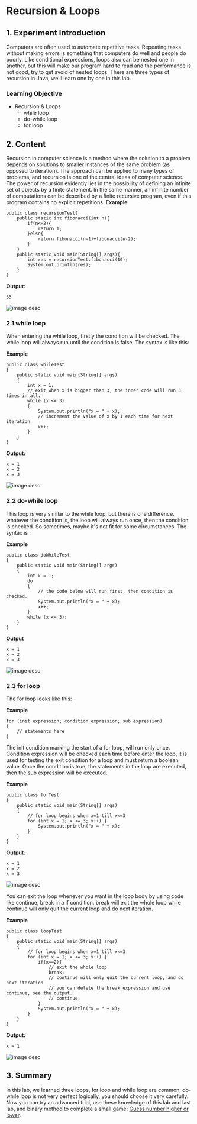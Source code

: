 # Recursion & Loops

## 1. Experiment Introduction

Computers are often used to automate repetitive tasks. Repeating tasks without making errors is something that computers do well and people do poorly. Like conditional expressions, loops also can be nested one in another, but this will make our program hard to read and the performance is not good, try to get avoid of nested loops. There are three types of recursion in Java, we'll learn one by one in this lab.

### Learning Objective

- Recursion & Loops
  - while loop
  - do-while loop
  - for loop

## 2. Content
Recursion in computer science is a method where the solution to a problem depends on solutions to smaller instances of the same problem (as opposed to iteration). The approach can be applied to many types of problems, and recursion is one of the central ideas of computer science. The power of recursion evidently lies in the possibility of defining an infinite set of objects by a finite statement. In the same manner, an infinite number of computations can be described by a finite recursive program, even if this program contains no explicit repetitions.
**Example**

```
public class recursionTest{
    public static int fibonacci(int n){  
        if(n<=2){  
            return 1;  
        }else{
            return fibonacci(n-1)+fibonacci(n-2);  
        }  
    }
    public static void main(String[] args){
        int res = recursionTest.fibonacci(10);
        System.out.println(res);
    }
}
```
**Output:**

```
55
```
![image desc](https://labex.io/upload/X/V/E/7ipNh183q9Og.png)
### 2.1 while loop

When entering the while loop, firstly the condition will be checked. The while loop will always run until the condition is false. The syntax is like this:

**Example**

```
public class whileTest
{
    public static void main(String[] args)
    {
        int x = 1;
        // exit when x is bigger than 3, the inner code will run 3 times in all.
        while (x <= 3)
        {
            System.out.println("x = " + x);
            // increment the value of x by 1 each time for next iteration
            x++;
        }
    }
}
```

**Output:**

```
x = 1
x = 2
x = 3
```

![image desc](https://labex.io/upload/C/O/Q/HN62f4IqOUar.png)

### 2.2 do-while loop

This loop is very similar to the while loop, but there is one difference. whatever the condition is, the loop will always run once, then the condition is checked. So sometimes, maybe it's not fit for some circumstances. The syntax is :

**Example**

```
public class doWhileTest
{
    public static void main(String[] args)
    {
	    int x = 1;
	    do
	    {
		    // the code below will run first, then condition is checked.
		    System.out.println("x = " + x);
		    x++;
	    }
	    while (x <= 3);
    }
}
```

**Output**​

```
x = 1
x = 2
x = 3
```

![image desc](https://labex.io/upload/F/T/A/KWQgfhT1iSdC.png)

### 2.3 for loop

The for loop looks like this:

**Example**

```
for (init expression; condition expression; sub expression)
{
	// statements here
}
```

The init condition marking the start of a for loop, will run only once. Condition expression will be checked each time before enter the loop, it is used for testing the exit condition for a loop and must return a boolean value. Once the condition is true, the statements in the loop are executed, then the sub expression will be executed.

**Example**

```
public class forTest
{
    public static void main(String[] args)
    {
	    // for loop begins when x=1 till x<=3
	    for (int x = 1; x <= 3; x++) {
	    	System.out.println("x = " + x);
		}
	}
}
```

**Output:**    

```
x = 1
x = 2
x = 3
```

![image desc](https://labex.io/upload/C/O/W/qnERcqBOSKQA.png)

You can exit the loop whenever you want in the loop body by using code like continue, break in a if condition. break will exit the whole loop while continue will only quit the current loop and do next iteration.

**Example**

```
public class loopTest
{
    public static void main(String[] args)
    {
	    // for loop begins when x=1 till x<=3
	    for (int x = 1; x <= 3; x++) {
			if(x==2){
				// exit the whole loop
			    break;
				// continue will only quit the current loop, and do next iteration
			    // you can delete the break expression and use continue, see the output.
                // continue;
			}
	    	System.out.println("x = " + x);
	    }
	}
}
```

**Output:**  

```
x = 1
```

![image desc](https://labex.io/upload/E/L/R/bTq0tztrtCct.png)



## 3. Summary

In this lab, we learned three loops, for loop and while loop are common, do-while loop is not very perfect logically, you should choose it very carefully. Now you can try an advanced trial, use these knowledge of this lab and last lab, and binary method to complete a small game: [Guess number higher or lower](https://leetcode.com/problems/guess-number-higher-or-lower/).